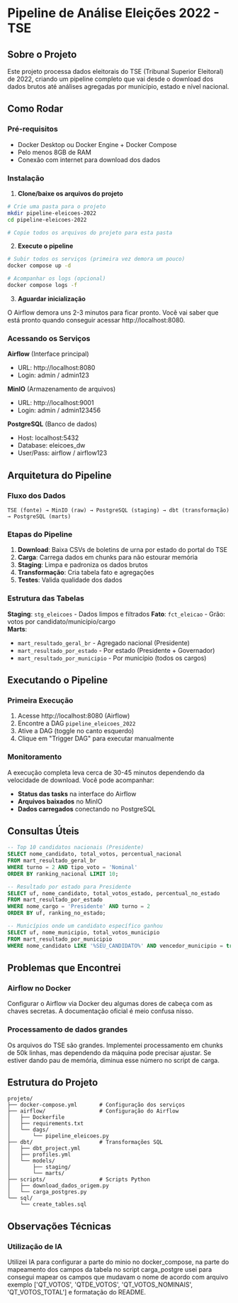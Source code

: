 # Pipeline de Análise Eleições 2022 - TSE

## Sobre o Projeto

Este projeto processa dados eleitorais do TSE (Tribunal Superior Eleitoral) de 2022, criando um pipeline completo que vai desde o download dos dados brutos até análises agregadas por município, estado e nível nacional.

## Como Rodar

### Pré-requisitos

- Docker Desktop ou Docker Engine + Docker Compose
- Pelo menos 8GB de RAM
- Conexão com internet para download dos dados

### Instalação

1. **Clone/baixe os arquivos do projeto**
```bash
# Crie uma pasta para o projeto
mkdir pipeline-eleicoes-2022
cd pipeline-eleicoes-2022

# Copie todos os arquivos do projeto para esta pasta
```

2. **Execute o pipeline**
```bash
# Subir todos os serviços (primeira vez demora um pouco)
docker compose up -d

# Acompanhar os logs (opcional)
docker compose logs -f
```

3. **Aguardar inicialização**

O Airflow demora uns 2-3 minutos para ficar pronto. Você vai saber que está pronto quando conseguir acessar http://localhost:8080.

### Acessando os Serviços

**Airflow** (Interface principal)
- URL: http://localhost:8080
- Login: admin / admin123

**MinIO** (Armazenamento de arquivos)  
- URL: http://localhost:9001
- Login: admin / admin123456

**PostgreSQL** (Banco de dados)
- Host: localhost:5432
- Database: eleicoes_dw  
- User/Pass: airflow / airflow123

## Arquitetura do Pipeline

### Fluxo dos Dados

```
TSE (fonte) → MinIO (raw) → PostgreSQL (staging) → dbt (transformação) → PostgreSQL (marts)
```

### Etapas do Pipeline

1. **Download**: Baixa CSVs de boletins de urna por estado do portal do TSE
2. **Carga**: Carrega dados em chunks para não estourar memória 
3. **Staging**: Limpa e padroniza os dados brutos
4. **Transformação**: Cria tabela fato e agregações
5. **Testes**: Valida qualidade dos dados

### Estrutura das Tabelas

**Staging**: `stg_eleicoes` - Dados limpos e filtrados
**Fato**: `fct_eleicao` - Grão: votos por candidato/município/cargo  
**Marts**: 
- `mart_resultado_geral_br` - Agregado nacional (Presidente)
- `mart_resultado_por_estado` - Por estado (Presidente + Governador)  
- `mart_resultado_por_municipio` - Por município (todos os cargos)

## Executando o Pipeline

### Primeira Execução

1. Acesse http://localhost:8080 (Airflow)
2. Encontre a DAG `pipeline_eleicoes_2022`
3. Ative a DAG (toggle no canto esquerdo)
4. Clique em "Trigger DAG" para executar manualmente

### Monitoramento

A execução completa leva cerca de 30-45 minutos dependendo da velocidade de download. Você pode acompanhar:

- **Status das tasks** na interface do Airflow
- **Arquivos baixados** no MinIO 
- **Dados carregados** conectando no PostgreSQL

## Consultas Úteis

```sql
-- Top 10 candidatos nacionais (Presidente)
SELECT nome_candidato, total_votos, percentual_nacional 
FROM mart_resultado_geral_br 
WHERE turno = 2 AND tipo_voto = 'Nominal'
ORDER BY ranking_nacional LIMIT 10;

-- Resultado por estado para Presidente
SELECT uf, nome_candidato, total_votos_estado, percentual_no_estado
FROM mart_resultado_por_estado 
WHERE nome_cargo = 'Presidente' AND turno = 2
ORDER BY uf, ranking_no_estado;

-- Municípios onde um candidato específico ganhou
SELECT uf, nome_municipio, total_votos_municipio 
FROM mart_resultado_por_municipio
WHERE nome_candidato LIKE '%SEU_CANDIDATO%' AND vencedor_municipio = true;
```

## Problemas que Encontrei

### Airflow no Docker
Configurar o Airflow via Docker deu algumas dores de cabeça com as chaves secretas. A documentação oficial é meio confusa nisso. 

### Processamento de dados grandes
Os arquivos do TSE são grandes. Implementei processamento em chunks de 50k linhas, mas dependendo da máquina pode precisar ajustar. Se estiver dando pau de memória, diminua esse número no script de carga.

## Estrutura do Projeto

```
projeto/
├── docker-compose.yml       # Configuração dos serviços
├── airflow/                 # Configuração do Airflow
│   ├── Dockerfile
│   ├── requirements.txt
│   └── dags/
│       └── pipeline_eleicoes.py
├── dbt/                     # Transformações SQL
│   ├── dbt_project.yml
│   ├── profiles.yml
│   └── models/
│       ├── staging/
│       └── marts/
├── scripts/                 # Scripts Python
│   ├── download_dados_origem.py
│   └── carga_postgres.py
└── sql/
    └── create_tables.sql
```

## Observações Técnicas

### Utilização de IA 
Utilizei IA para configurar a parte do minio no docker_compose, na parte do mapeamento dos campos da tabela no script carga_postgre usei para consegui mapear os campos que mudavam o nome de acordo com arquivo exemplo ['QT_VOTOS', 'QTDE_VOTOS', 'QT_VOTOS_NOMINAIS', 'QT_VOTOS_TOTAL'] e formatação do README.

